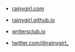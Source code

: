 * [rainygirl.com](https://rainygirl.com)

* [rainygirl.github.io](https://rainygirl.github.io)

* [writersclub.io](https://writersclub.io)

* [twitter.com/@rainygirl_](https://twitter.com/rainygirl_)

